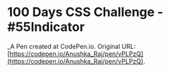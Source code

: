 # 100 Days CSS Challenge - #55Indicator
 _A Pen created at CodePen.io. Original URL: [https://codepen.io/Anushka_Raj/pen/vPLPzQ](https://codepen.io/Anushka_Raj/pen/vPLPzQ).

 
